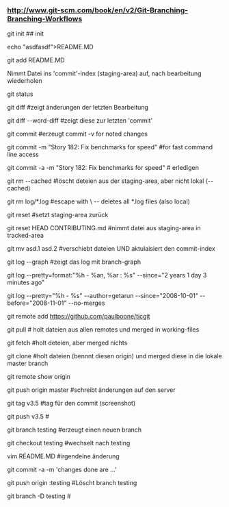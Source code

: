 ### http://www.git-scm.com/book/en/v2/Git-Branching-Branching-Workflows 

git init   ## init

echo "asdfasdf">README.MD

git add README.MD		

Nimmt Datei ins 'commit'-index (staging-area) auf, nach bearbeitung wiederholen



git status

git diff	#zeigt änderungen der letzten Bearbeitung 

git diff --word-diff	#zeigt diese zur letzten 'commit'


git commit 	#erzeugt commit -v for noted changes

git commit -m "Story 182: Fix benchmarks for speed" #for fast command line access

git commit -a -m "Story 182: Fix benchmarks for speed" # erledigen



git rm --cached   #löscht deteien aus der staging-area, aber nicht lokal (--cached)

git rm log/\*.log #escape with \ -- deletes all *.log files (also local)

git reset   	#setzt staging-area zurück

git reset HEAD CONTRIBUTING.md	#nimmt datei aus staging-area in tracked-area


git mv asd.1 asd.2 #verschiebt dateien UND aktulaisiert den commit-index

git log --graph		#zeigt das log mit branch-graph

git log --pretty=format:"%h - %an, %ar : %s" --since="2 years 1 day 3 minutes ago"

git log --pretty="%h - %s" --author=getarun --since="2008-10-01" --before="2008-11-01" --no-merges


git remote add https://github.com/paulboone/ticgit

git pull		# holt dateien aus allen remotes und merged in working-files

git fetch	#holt deteien, aber merged nichts

git clone	#holt dateien (bennnt diesen origin) und merged diese in die lokale  master branch

git remote show origin




git push origin master	#schreibt änderungen auf den server

git tag v3.5  	#tag für den commit (screenshot)

git push v3.5	#



git branch testing	#erzeugt einen neuen branch

git checkout testing	#wechselt nach testing

vim README.MD	#irgendeine änderung

git commit -a -m 'changes done are ...'



git push origin :testing  #Löscht branch testing

git branch -D testing #
